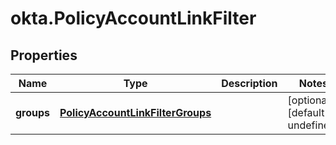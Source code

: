 # okta.PolicyAccountLinkFilter

## Properties

Name | Type | Description | Notes
------------ | ------------- | ------------- | -------------
**groups** | [**PolicyAccountLinkFilterGroups**](PolicyAccountLinkFilterGroups.md) |  | [optional] [default to undefined]

